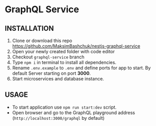 # GraphQL Service

## INSTALLATION

1. Clone or download this repo https://github.com/MaksimBashchuk/nestjs-graphql-service
2. Open your newly created folder with code editor
3. Checkout `graphql-service` branch
4. Type `npm i` in terminal to install all dependencies.
5. Rename `.env.example` to `.env` and define ports for app to start. By default Server starting on port **3000**.
6. Start microservices and database instance.

## USAGE
- To start application use `npm run start:dev` script.
- Open browser and go to the GraphQL playground address (`http://localhost:3000/graphql` by default)
